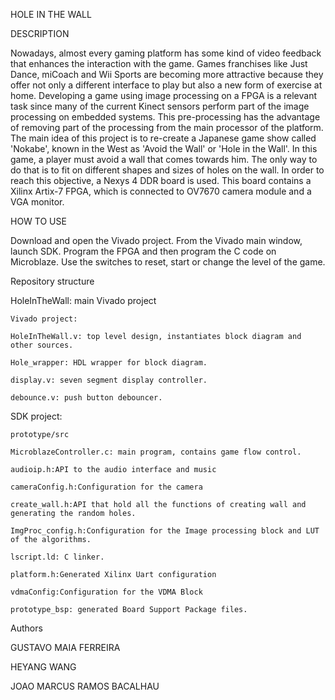 HOLE IN THE WALL

DESCRIPTION

Nowadays, almost every gaming platform has some kind of video feedback that enhances the interaction with the game. Games franchises like Just Dance, miCoach and Wii Sports are becoming more attractive because they offer not only a different interface to play but also a new form of exercise at home. Developing a game using image processing on a FPGA is a relevant task since many of the current Kinect sensors perform part of the image processing on embedded systems. This pre-processing has the advantage of removing part of the processing from the main processor of the platform.
The main idea of this project is to re-create a Japanese game show called 'Nokabe', known in the West as 'Avoid the Wall' or 'Hole in the Wall'. In this game, a player must avoid a wall that comes towards him. The only way to do that is to fit on different shapes and sizes of holes on the wall. 
In order to reach this objective, a Nexys 4 DDR board is used. This board contains a Xilinx Artix-7 FPGA, which is connected to OV7670 camera module and a VGA monitor. 


HOW TO USE

Download and open the Vivado project. From the Vivado main window, launch SDK. Program the FPGA and then program the C code on Microblaze.
Use the switches to reset, start or change the level of the game.



Repository structure

HoleInTheWall: main Vivado project

	Vivado project:
	
	HoleInTheWall.v: top level design, instantiates block diagram and other sources.
	
	Hole_wrapper: HDL wrapper for block diagram.
	
	display.v: seven segment display controller.
	
	debounce.v: push button debouncer.
	
SDK project:

	prototype/src
	
	MicroblazeController.c: main program, contains game flow control.
	
	audioip.h:API to the audio interface and music
	
	cameraConfig.h:Configuration for the camera	
	
	create_wall.h:API that hold all the functions of creating wall and generating the random holes.
	
	ImgProc_config.h:Configuration for the Image processing block and LUT of the algorithms.
	
	lscript.ld: C linker.
	
	platform.h:Generated Xilinx Uart configuration
	
	vdmaConfig:Configuration for the VDMA Block
	
	prototype_bsp: generated Board Support Package files.

Authors

GUSTAVO MAIA FERREIRA

HEYANG WANG

JOAO MARCUS RAMOS BACALHAU



